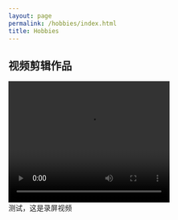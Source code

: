 ```yaml
---
layout: page
permalink: /hobbies/index.html
title: Hobbies
---
```


## 视频剪辑作品

<video width="320" height="240" controls>
  <source src="movie.mp4" type="video/mp4">
  Your browser does not support the video tag.
</video>
<br>测试，这是录屏视频
